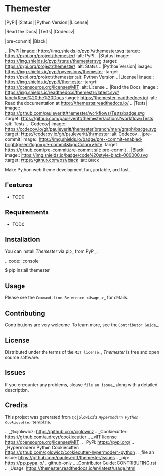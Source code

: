 Themester
=========

|PyPI| |Status| |Python Version| |License|

|Read the Docs| |Tests| |Codecov|

|pre-commit| |Black|

.. |PyPI| image:: https://img.shields.io/pypi/v/themester.svg
   :target: https://pypi.org/project/themester/
   :alt: PyPI
.. |Status| image:: https://img.shields.io/pypi/status/themester.svg
   :target: https://pypi.org/project/themester/
   :alt: Status
.. |Python Version| image:: https://img.shields.io/pypi/pyversions/themester
   :target: https://pypi.org/project/themester
   :alt: Python Version
.. |License| image:: https://img.shields.io/pypi/l/themester
   :target: https://opensource.org/licenses/MIT
   :alt: License
.. |Read the Docs| image:: https://img.shields.io/readthedocs/themester/latest.svg?label=Read%20the%20Docs
   :target: https://themester.readthedocs.io/
   :alt: Read the documentation at https://themester.readthedocs.io/
.. |Tests| image:: https://github.com/pauleveritt/themester/workflows/Tests/badge.svg
   :target: https://github.com/pauleveritt/themester/actions?workflow=Tests
   :alt: Tests
.. |Codecov| image:: https://codecov.io/gh/pauleveritt/themester/branch/main/graph/badge.svg
   :target: https://codecov.io/gh/pauleveritt/themester
   :alt: Codecov
.. |pre-commit| image:: https://img.shields.io/badge/pre--commit-enabled-brightgreen?logo=pre-commit&logoColor=white
   :target: https://github.com/pre-commit/pre-commit
   :alt: pre-commit
.. |Black| image:: https://img.shields.io/badge/code%20style-black-000000.svg
   :target: https://github.com/psf/black
   :alt: Black

Make Python web theme development fun, portable, and fast.

Features
--------

* TODO


Requirements
------------

* TODO


Installation
------------

You can install *Themester* via pip_ from PyPI_:

.. code:: console

   $ pip install themester


Usage
-----

Please see the `Command-line Reference <Usage_>`_ for details.


Contributing
------------

Contributions are very welcome.
To learn more, see the `Contributor Guide`_.


License
-------

Distributed under the terms of the `MIT license`_,
*Themester* is free and open source software.


Issues
------

If you encounter any problems,
please `file an issue`_ along with a detailed description.


Credits
-------

This project was generated from `@cjolowicz`_'s `Hypermodern Python Cookiecutter`_ template.

.. _@cjolowicz: https://github.com/cjolowicz
.. _Cookiecutter: https://github.com/audreyr/cookiecutter
.. _MIT license: https://opensource.org/licenses/MIT
.. _PyPI: https://pypi.org/
.. _Hypermodern Python Cookiecutter: https://github.com/cjolowicz/cookiecutter-hypermodern-python
.. _file an issue: https://github.com/pauleveritt/themester/issues
.. _pip: https://pip.pypa.io/
.. github-only
.. _Contributor Guide: CONTRIBUTING.rst
.. _Usage: https://themester.readthedocs.io/en/latest/usage.html
